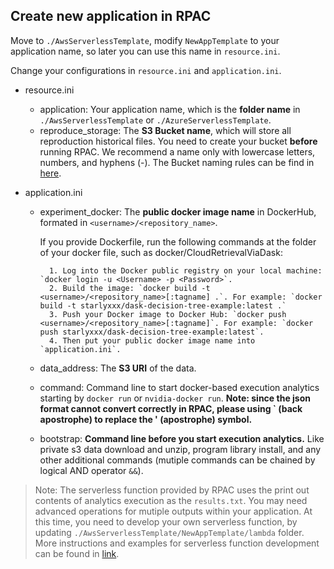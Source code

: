 ## Create new application in RPAC

Move to `./AwsServerlessTemplate`, modify `NewAppTemplate` to your application name, so later you can use this name in `resource.ini`.

Change your configurations in `resource.ini` and `application.ini`.
- resource.ini
    - application: Your application name, which is the **folder name** in `./AwsServerlessTemplate` or `./AzureServerlessTemplate`. 
    - reproduce_storage: The **S3 Bucket name**, which will store all reproduction historical files. You need to create your bucket **before** running RPAC. We recommend a name only with lowercase letters, numbers, and hyphens (-). The Bucket naming rules can be find in [here](https://docs.aws.amazon.com/AmazonS3/latest/userguide/bucketnamingrules.html).
 
- application.ini
    - experiment_docker: The **public docker image name** in DockerHub, formated in `<username>/<repository_name>`.
  
        If you provide Dockerfile, run the following commands at the folder of your docker file, such as docker/CloudRetrievalViaDask: 
        
            1. Log into the Docker public registry on your local machine: `docker login -u <Username> -p <Password>`.  
            2. Build the image: `docker build -t <username>/<repository_name>[:tagname] .`. For example: `docker build -t starlyxxx/dask-decision-tree-example:latest .`  
            3. Push your Docker image to Docker Hub: `docker push <username>/<repository_name>[:tagname]`. For example: `docker push starlyxxx/dask-decision-tree-example:latest`.  
            4. Then put your public docker image name into `application.ini`.  
    - data_address: The **S3 URI** of the data.
    - command: Command line to start docker-based execution analytics starting by `docker run` or `nvidia-docker run`. **Note: since the json format cannot convert correctly in RPAC, please using ` (back apostrophe) to replace the ' (apostrophe) symbol.** 
    - bootstrap: **Command line before you start execution analytics.** Like private s3 data download and unzip, program library install, and any other additional commands (mutiple commands can be chained by logical AND operator `&&`).

> Note: The serverless function provided by RPAC uses the print out contents of analytics execution as the `results.txt`. You may need advanced operations for mutiple outputs within your application. At this time, you need to develop your own serverless function, by updating `./AwsServerlessTemplate/NewAppTemplate/lambda` folder. More instructions and examples for serverless function development can be found in [link](https://github.com/serverless/examples).
